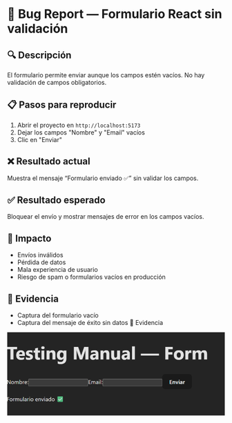 # 🐞 Bug Report — Formulario React sin validación

## 🔍 Descripción
El formulario permite enviar aunque los campos estén vacíos. No hay validación de campos obligatorios.

## 📋 Pasos para reproducir
1. Abrir el proyecto en `http://localhost:5173`
2. Dejar los campos "Nombre" y "Email" vacíos
3. Clic en "Enviar"

## ❌ Resultado actual
Muestra el mensaje “Formulario enviado ✅” sin validar los campos.

## ✅ Resultado esperado
Bloquear el envío y mostrar mensajes de error en los campos vacíos.

## 🧠 Impacto
- Envíos inválidos
- Pérdida de datos
- Mala experiencia de usuario
- Riesgo de spam o formularios vacíos en producción

## 📎 Evidencia
- Captura del formulario vacío
- Captura del mensaje de éxito sin datos
📎 Evidencia

![Formulario vacío](../screenshots-evidencia/formulario-react-sin-validacion_01_formulario-vacio.png)
